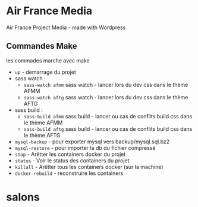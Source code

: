 # Air France Media

Air France Project Media - made with Wordpress

## Commandes Make
les commades marche avec make 
- ``up`` - demarrage du projet 
- sass watch :
    - ``sass-watch afmm`` sass watch - lancer lors du dev css dans le thème AFMM
    - ``sass-watch aftg`` sass watch - lancer lors du dev css dans le thème AFTG
- sass build :
    - ``sass-build afmm`` sass build - lancer ou cas de conflits build css dans le thème AFMM
    - ``sass-build aftg`` sass build - lancer ou cas de conflits build css dans le thème AFTG
- ``mysql-backup`` - pour exporter mysql vers backup/mysql.sql.bz2
- ``mysql-restore`` - pour importer la db du fichier compressé
- ``stop`` - Arêtter les containers docker du projet
- ``status`` - Voir le status des containers du projet
- ``killall`` - Arêtter tous les containers docker (sur la machine)
- ``docker-rebuild`` - reconstruire les containers
# salons
